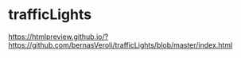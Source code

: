 # trafficLights
https://htmlpreview.github.io/?https://github.com/bernasVeroli/trafficLights/blob/master/index.html
